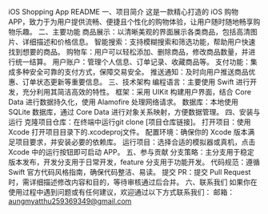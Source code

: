 iOS Shopping App README
一、项目简介
这是一款精心打造的 iOS 购物 APP，致力于为用户提供流畅、便捷且个性化的购物体验，让用户随时随地畅享购物乐趣。
二、主要功能
商品展示：以清晰美观的界面展示各类商品，包括高清图片、详细描述和价格信息。
智能搜索：支持模糊搜索和筛选功能，帮助用户快速找到想要的商品。
购物车：用户可以轻松添加、删除商品，修改商品数量，并进行统一结算。
用户账户：管理个人信息、订单记录、收藏商品等。
支付功能：集成多种安全可靠的支付方式，保障交易安全。
推送通知：及时向用户推送商品优惠、订单状态更新等重要信息。
三、技术架构
编程语言：主要使用 Swift 进行开发，充分利用其简洁高效的特性。
框架：采用 UIKit 构建用户界面，结合 Core Data 进行数据持久化，使用 Alamofire 处理网络请求。
数据库：本地使用 SQLite 数据库，通过 Core Data 进行对象关系映射，方便数据管理。
四、安装与运行
克隆项目仓库：在终端中运行git clone [项目仓库链接]。
打开项目：使用 Xcode 打开项目目录下的.xcodeproj文件。
配置环境：确保你的 Xcode 版本满足项目要求，并安装必要的依赖库。
运行项目：选择合适的模拟器或真机，点击 Xcode 中的运行按钮即可启动 APP。
五、参与贡献
分支策略：主分支用于稳定版本发布，开发分支用于日常开发，feature 分支用于功能开发。
代码规范：遵循 Swift 官方代码风格指南，确保代码整洁、易读。
提交 PR：提交 Pull Request 时，需详细描述修改内容和目的，等待审核通过后合并。
六、联系我们
如果你在使用过程中遇到问题或有任何建议，欢迎通过以下方式联系我们：
邮箱：aungmyatthu259369349@gmail.com
